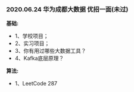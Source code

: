 ### 2020.06.24 华为成都大数据  优招一面(未过)
**基础:**
* 1、学校项目；
* 2、实习项目；
* 3、你有用过哪些大数据工具？
* 4、Kafka底层原理？

**算法:**
* 1、LeetCode 287